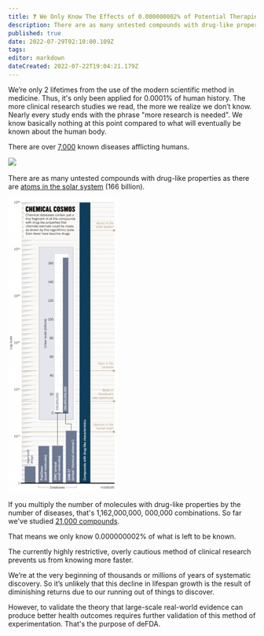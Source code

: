 ```yaml
---
title: ❓ We Only Know The Effects of 0.000000002% of Potential Therapies
description: There are as many untested compounds with drug-like properties as there are atoms in the solar system (166 billion).
published: true
date: 2022-07-29T02:10:00.109Z
tags: 
editor: markdown
dateCreated: 2022-07-22T19:04:21.179Z
---
```


We’re only 2 lifetimes from the use of the modern scientific method in medicine. Thus, it's only been applied for 0.0001% of human history. The more clinical research studies we read, the more we realize we don’t know. Nearly every study ends with the phrase "more research is needed". We know basically nothing at this point compared to what will eventually be known about the human body.

There are over [7,000](https://www.washingtonpost.com/news/fact-checker/wp/2016/11/17/are-there-really-10000-diseases-and-500-cures/) known diseases afflicting humans.

![](https://static.crowdsourcingcures.org/img/rare-diseases.jpg)

There are as many untested compounds with drug-like properties as there are [atoms in the solar system](https://www.nature.com/articles/549445a) (166 billion).

![](<../assets/number-of-molecules-with-drug-like-properties.png>)

If you multiply the number of molecules with drug-like properties by the number of diseases, that's 1,162,000,000, 000,000 combinations. So far we've studied [21,000 compounds](https://www.centerwatch.com/articles/12702-new-mit-study-puts-clinical-research-success-rate-at-14-percent).

That means we only know 0.000000002% of what is left to be known.

The currently highly restrictive, overly cautious method of clinical research prevents us from knowing more faster.

We’re at the very beginning of thousands or millions of years of systematic discovery. So it’s unlikely that this decline in lifespan growth is the result of diminishing returns due to our running out of things to discover.

However, to validate the theory that large-scale real-world evidence can produce better health outcomes requires further validation of this method of experimentation. That's the purpose of deFDA.
